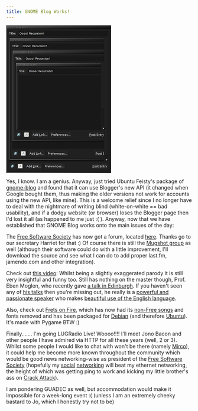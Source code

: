 ```yaml
---
title: GNOME Blog Works!
---
```

<img alt='' src='data:image/png;base64,iVBORw0KGgoAAAANSUhEUgAAARwAAAGQCAIAAADz5EgUAAAAA3NCSVQICAjb4U/gAABn6ElE
QVR42u2dB1jU2N7GR0V6HWYYhqEXxYZdUcTeK4piFysivQqoKArYFQHFDogVu4giKvaCgOi6
fV172eLatty7u3fvd783c5xsmMZQVHTP+/CEJHOSnJzz/+Wck5nk5Tk6Ovbt27dXVdSzMvV4
O+pedXWTqdIEmqtr1eWpQl3UykOqzjJ1qkzuKtRRY3VQUPvK1E6F2mqgNjK1bt26DUetZWql
TErXt6xMbgpqobGaq1AzZXJ2dub17t07Li4uXJnCpAoJCQlWUFBQEJkSBVZUAEf+/v5kZpZU
/io0kyM/FZqhoOkVNU2mqTJNqUyTZfKtqEmqNbGiJsg0XrXGyTR27FgyJRoj0+iK8pFp1KhR
I2XyrqgRChquIC+phg0bRqZyGirTEAUNlmmQggZW1AAF9VdQv4rqW1F9FNRbpmpcxzW8XCpe
8lRd1LjXNTkpva65urrysA1qna0ARaGIUVKkQAdzJFfQSMOWMkoKZUdKE5GtqnxJmaJESAnK
lS+KsrcyqWk21bdvmjQ4apoRDxVSU9CKLQau/UrbBA0bAaWXeaXXeKUXe/XX7+pdm5sqUxOO
XFWosUyNlMmlopxVyEmFHDlyUJC9MtkpyLaibDiyViGJRGJiYsJDHAAqwIMrltKLGSCJiYkh
F37CD9ggCBFIMCXskXmkQXq0G1gJBtA6ocIADMGGzAAAlqjY2FjsGc0OApSwQVDBpRckgApC
C4uNmq6m+q6dJl0y9SBpcrlS3/VSA5ImnSj1/CjtMqnp/6jqAqlnqakKNVEmVSCpwslFmdSD
5KhMDiqkniVbZbJRkBqi3kCFikc/RGkfgHQDwAm6XpaWluAEYYFYR58QPRawgTXo7GFbUBQd
HY1+C1YCKlCK7goCF3iga4eaADagizRWWBMREYGgx6eYYhEhgpBFnKHvB7qwLTpg8fHxpIeG
XhByiJzgQOgOIfRVte+aNDiqmh31zbrSEYv60YgabNQPMBSZ0WQI8TZo0YQTTYBxUSH1LY8m
nNirlubNjnpaJMpkpUJisfgNVIABITtQQWQlQj8qKgqhD7RwDPAAwDBuQUViJRKgCjG0QFig
INB0ABtQh/VoqRC+SIPqwbYIMuwQKbESYxicNhIj6CMjI9EkIqwRuKGhoTweD1yhjsFVw4YN
AS2fz0dEolkDq4gnRLAabDTsm5F5Fg/uvKrhO5nRpJ/GckLmQYjcoFzz7lmltMhBwq5kUeHO
a9I9465srEyq2hYyX2knjbuoyAyZkcODrGHxUN+8sISQefWtiia0iDnirgQF7HpLmUQikZGR
EQ+xgpaB9OXkhD4eenQIfUS2UCjEySD4gBNoARUoXzKMBioYN2MGAzM0IIh+NEr4KCAgAMfD
tkiJlgqbIGTR7KCtmz17NooDiRH3IBBNItoi4IF5HAiboIbQDGLP4eHhFhYW+Ag7x1FQE5iv
UjujeX9M1fBGk5tamjQy1WBG/SBH/fCm5v0xzVsYpcObqjY1dsqkSQtTpUZGfTsjJ8uKEnFk
oUyIXgYqhBGCVfEWDas+ffqAE8QNGQ6RRRQiAhQtDKKWtDkgEPWKPhjmAQMaDVQSIgyJERPY
D9KjjMhtCTBGoAIhSIwpGh/UMbqOKGgcArvChgh6pEdK7A00IuaQDcyDHKUjHE26auytAjmo
1LBE2hxFrlTdJ1DTW3NTIfUUcRfV3CpoUplUtT+VUqRJh81RhSrts6kf0mg4qgEq6nFSipDc
Iml8lCKkCiRQJLdoaGjIQwiikQFUipd/NiLZzg8bf2QGgUXmSaixgUiikCwi1MiUzJCwQ3Cg
uEkUkm8eyDcVCDsyxSJCjUQhCUrMoNzVB2W171axEemqWqpiUU3kOWkmNQNrTWKx0qCUi85K
L+TVu6grvbRrGJqqrvqsBGplrkz8ymRWmUwrk0lFoY0iUx7pkqGFQT6EyqTJafCrpSqdAIRN
1JyV4kkqyrg2ZFSZDGVSXFNtGdRV6dcN6b1v6ejo4OKIix3TUqEJwngG1x5cltR8IaBeLlRU
/2Chw4KWH50OdCj+horcLcFaeyoqqqoLXV8KFRVVbQp9PQoVFdUHDhX2b0VF9bFIIpG8Z6iw
c/Q4baioPhZZW1uLRKL3CRUOj51jaklF9bFIIBCQ30xVEyryvSG7aGZmhpZHc6iQA+yhjpcR
n8+ngUKluYRCYdWgwiKPo7Zt23p6eoIltHqYrl69etKkSZpzxYWKb2JA9imwqHLDheyampqy
iw0bNiS70jYwFtX4qjN48OBKucKxaDBRVQcqzLdp06a8vPyiVGVlZZMnT/bx8YmOju7WrRsC
Kzs729/fH905sUhoZsaXWNuQ1gxHUg+VMY/Xdbj/8dPnCg5sa2HGM+JbMCsN9Xi8enxzIflN
i6GeNk9LWyBkPhJZCPV1GjTQ1hNaiJDXWbNmIRuEKxA1Z86ca9euXb54Lnb6KFM9fQHfDHkz
MH5DHd8UR+PxBcyvXUxMTLDGwsLC2NgY5EiPyBMKBSaG+pgx5QuMjIzi4+N1dXUF5n/vBClN
jJgE+oYMtJhZt24d5Yqqmi0VUiP+Fi5cuGzZMi0trR49evTp0+fWrVsHDhwYNGjQli1bZs6c
iWZiXGBs6url/bq0sRRLWrduPX36dKVcEaiEJrqWg8KuFe5sYSdw9Rhx+szJ7k11EaNjZ0al
rFrWo31jY1NzhPDM6IQVyfPbuNrxzc0txHbh8YuXzI+wl4iQMi0tLWZ2DEKfNBrHjx/v0sWD
xzM6UVQ4sE8H5459V6emBfh6gQKj+ryeI3xTU1P6d7Br1px5MgWn6urqiga2e7eu3tNCU9LW
OjVu4TMtJC11lXefNryGujgj7LO5R//VqamBk4ZhfuDAAcMmBaxISQ2bPlaow2T15s2bFCqq
akJFBk4JCQlLly5FGKFNQJfvzJkzCGt3d/etW7fOmDa57fRlBzct9guOKcjdYC/h9+3XD8gZ
GBioggr7ySy6MsiGp2dmjvnlq9Iig3xaTk0+tiM9JHJOwaHtzSx5g+duObx5cXTCqpO7U5Am
LG1f9ur58auz9qdHYjElJSUqKoqFKi8vDyT0HzS84MTBfqMn7cjJmeI7KW3jjsixzR2GBOXt
ywkLCZoakjB48MDDhw8jfa9evfLz8yOjom9fOzXTf9aEgJBDB/ZNnzY1ZO5KBpgbN3i2bfcf
ORoWFLg5Nz96lEvS4mWfns+f4ee/M/dAqN8ApCm7Xkahoqo+VObm5mipCFQxMTHLly/Pzs4a
PXo0w0Zm5sQJ44+cPXf59OmCE4W//vy8cWMXkYgJdDXdP3x65lqJEY9nbmHBQLVsaWiw3/6C
Ex5Nm2Hx8KEDHdu3PFd2nQyTysouY3rx+pvF69cvYpq4MjEgIsBQ35BAdfDgQTRWh44WHNyd
OXnqlNu3vy0oKPjkk5tr05avWJcxa8oUsu2wYcP27duHmW5dPUBXdPTsZYmJWOzYd2jW3rz8
o4fH9nDGInqSg0aMwKlhftAgn107NycmJs2ZPRuLC+YvSE5OxszJ4pMUKqqaQoXuH4FqxYoV
mTnbJ/h4YzErK2uK78RFu07E+w4SWYr7eE+ztbV3c3NTdfeCQMVvyOsyd2N+ShgT6fxGew4X
eHdpEJ+dF+87kMfTKjx+uGNzy7RjV/y6WPGM25VfzkOqnKKS4U15vKZeJWd2SGN9UNeuXZEx
AtWxY8fat2+PmSVbc1YkJ2/LzsZ4qFmHHs3bes5ITE1PjGW6c12G9Ro0+PDRQ5j38Us4dOjg
7NmzFy9ejMV2zVx6tHXRd+p7o7wIi6UlJW69Bh/Yz+A3I3L51tXBSclL0ERjcdGiRUlJSZjx
n+Wvr69P44mqmlAJBIJ58+YlSi/qkZGRy5cu7TUlsrj8s9CQEIzX0WviOXjk5B68Wnx119a1
aKb6Dxhw5MgRPT09VVCJRGig9JPW5Vy4fPVCUcFsPx9D7Lpxt/15BdeKr6xZGGahz5N0Gl54
5vyVy+cTw8bjw+4+gafPX7p84XTwmJ5YRBc0KjIKPUwCFXqb3bp1MzXgmXcNOrojcWZU4vkr
1woO7x7YuztP7Jaeuaus9Gqk30Se0D4l62DptasHdmVv37EjIiICFwvmlmb7Tlm5edeuXEpL
CGBaxYtMYzhn2bprJSVH9m1rZcFLSk6Ojo7Gyvj4+AULFmCmpKSEtlRU1YeKcIVmATMWFhYY
YllZCBBSmCc30+xsJQZ6Osy9MiMT7N3a2lopURVvqVuwt+l1pPfBRQL+m+V6eiBTyDd5s6hr
xNx/M9YjS3pGZgQkQhR7g5u0WhZ8Ax6vvt6bG+w8Pt9cJM3qmxt3FkLu1wMYkmlrazOFIhDI
Dq3/5na5yEK2D565UKSlpYUzwkc6OjpkE0oUVU2hqi1Zfghf/lJRfUhQkZ8p0WqgolDV5q/i
lb69gIrqg4bqPT/6gUNiMCaiovpYBF7e/0OKDlRUH5Hok79UVPRxeiqqjw8qiURiQaVWH+54
4EO/SSB++wIk7M09pS8V5d760xSqevXq9enTR83roBXdu5SqT9XVW600Sa/KA7LSBGoMIzVx
lJSzxtLEYLJ6Fo/q3cqq56ylRpq/m75KNo1q3mJfbYPGNirUWrXk3BlbtmyJaaNGjcitCGtr
a8wrvplY7hd5GkHF4/Hi4uIiIiLCwsIUHRZDpeKaKSqVor3iLBVS5aqo6LA4QwOp8VaUc1ic
rFqVeiuyZopyi4reiuNUaKyCFL0VfSpqlEyVOiwOVy3WYVHOUlHRW3GwCqlxWBygTGrsFdVc
i5VeLtU7LFZ62arUb5a82R9ckafd0SIRWlg0yEu25RorTaFCUKJuVDksojJIUcqZLMqVtaLD
IvGGQ7ggMtSYLLIlSCwRKm3H1Dcj6staE0tfNYZXmjQF6r1IuLYJNXRY1NBksXoOi5qbLGri
DVfpO+srNVmsicOi4ivsuXeqCRG1DxUu8IBKqcMiIQoJ0Bzhwo8rK3s1IvyweOAjkIA1mKJx
I6aJiF20Egg1JOBiQ3ggxt7YOVo2kgdiJkKEC60cJ0is2NeqtsmiKtNrQFJVk0XifKUUJPVd
o6o6LGpislglLxINHX1qy2FRE1MfxbeLV8pSTRwW0etjvbBqEyp0gRDBQ1QInCDiUQGIMMwg
htA3QycNUAED9PeIJ+L8+fPRS0TgIvTRb0RNIA0KETvHJiAWn6IjhEBHNwlbATbiSop9Ys9g
AxGDY+Ej7B8z8fHxgBMbks4bMo/9oHtGfBlVjUY0aXAqpUVDW3hNxhKa+19VyWFRsdmpucNi
9ZyvatcCq4bOV1xVapVCXkImkUi4UMl90Vp9qBCpiF1Fh0XS2UN7ggRoTDDuIpahoIL0xDCc
IE4iiAmMkerVq4cwAichISFo4kibhrEH4g+bE383FDewQc6wLbJEmjLsEOlRi6Tfj+MiyrGJ
np4eQgooIs/gFumREvPYSqmHL5mpdZPFSh0WVZkssjNck8UaOixygSHzig6LUDPV0sRkUY4T
NczIvb9fqalFVZ2wK4XEXrXbVaUOV2Ql10NIrqXinhEWqwkV4htxrNRhESLebcT0DVWC9UiP
VggBgXYMGGAepYz2Cg0XGhy0Emip0N8DQphHYoQvpvgUTRBOA1MQAjwQi2AAO8dH6D1i/AaG
sU98hMieNGkS2T9GZUgJYHAIxA0itapmvjVpXtS4kmrSztSKh+/bc1hUP7apXYfF6pksvg2H
Re6tc7FY/Fa6fwhitEvs3QVFh0UENyqJzIMxkIYwQuFiPRouVCeiB59iHjWNlgrrwQDCEftH
YtQlYMO2KHri1Ig0AAnhC+qwIRaRHjEHWjBFSlQ29oZjYedIBhiQ0tvbGyeDlMRhUU0rVOsO
i1yTxUodFtUMbKrnsKihvZ2GDou1a7KoSBGx9NXkPoEiSzU0WWSlockixDwxKGWG3K5QPFD1
u3+Aijjzyl372XtWZMqNP2KsSJwUIa6rIhuFWGQdFhFqJBCJmSIySpwUScxxv0kg60kIci/q
yDYio6oOi9yLtypvdm5Eau6tqCoQNXFY1HxsXesOi1UyWdTcW1GVw6KlgsliVe0VlToSmlcm
Db0IyQtoUbzIp1LbVXbQVWWo0KlD9CArAs1U6QlU6gmJrbj2ipqYLCp6Mb5tM8XqOSyyloq1
6LBYZ00W66zDooYWjIgiwgzgwXVQcWgHwqt59w/NFGbYYSU1UKT6h4jt+LG0yPUFqg8VRjUN
GjRAT0bul05UVB+32O+pQAvaj7cCFS1lKgoVhYqKqpoiP1P6gKGitnxUdVDs91QfHlSWlpbk
y2wqqjol9muoDwwq8rU0fS8PVR2USCR6b1DJOQpraWlVFao6/vYyc3NzaqxKoXq7UBkbG7Ov
UMZH3t7e4MrExIQQVVhYqDlXFaASCWtiiyj3QmY2h9Xwa5Qjqn///vbS94GqSWZgYGBmZkYD
kUJVHahA1KZNm8rKys6fP4/phg0bYmMZc42MjAwSxDdu3MDU1saab2ZqLhSx3z2rh0pkYQ4o
Vm3effXKxXkzR/J49UXMu87NtcCYniE5SeJxqG9kQhaJUaKxKZ8gRDLAElVcXHztWnHBoe2N
mLeiCxl3xvpv3BktLIR62g209Y2ACftmdjKjr6drpK+tr68vFPDrSQ+tq2cQFhbWpEkTC6HQ
QFeL1+DNTvT1dIz0dRgDSIEQ24aGho4YMYJyRaGqDlTYCxhg4TEyMpo1axaS/fDDDytWrMCa
8vJyTBu17bpkVeqi2ABdLTOhhUVUVJRSrt6MqUQiHt9m+5GTUVJPnVU7ClKiR/F4DZ3cOiUt
T0mIms7ErrFh8879U9LSQ6d683h6xjq8rkPHp69NnzC0G0/bWM7jkM2GY5fpZVd2Y8YvOmH1
0gUtG9nz+XyxXaPZCUuxW74BDzCQ39RgBslCwqOmhs2NjooUuHZempK2INrf3kLb13cyikW/
fsPA2KSVi+e3amQL5oPDo31D4tJTlno0ccSGGzduDAkJoS47FKpqdv+wIzZqoU8++cTd3f3b
b7+dNm2a1J3tOo9ntmHnkejgGfNX78qIYwwIL1++rNQPjkBlIRS06OC+92i+HnprAlMer8O1
C7lMpB44nRQbujTr2PoIT56r574j+WGBszbszp8/0c267+S8A3v8/fx3HzwyfZCrnMchZr78
8os+fXpNDll8bF+y1+z1m5dG+UUmH9kyn3Fw25yXsTQuNmG1AV+CzJOzuHXrFqaP791OiQ8f
MGDA7lPn5wfPCI1Z1KJDz1OnTrVv4zYyIWv/+kWRC1cX7mSuHd8/urssLiQkbvXpo2mknQwK
CjLQN6CxSKGq5o0KLlRk5ro0pglUYlvb7356fvrkyQsXLl84fwLXdVUOiwQqoUDQoVOnQ8eO
I5nUw4pXVnoe03NXrhDPnbKys30GDcnJ2Y6F3r299u3Nmr0gYf6cuViMjZ23bNlCOY9DzDx/
/hzpr9+51xNdwS++On8SOv38pyeMD1VZGTviunGdNW4sZTIv+2j26i2H845vWsH0bAsKTrg2
anRe9hGxeGRTktNflr5sWsA0I0MjGosUqupDRbp/7EypLDoRZIYSh4Mnz7Vz4Ns2cusxeJyZ
qTGu4sii6u6fhaF90z35J0Z6uGAPk+Zm5qbNwMzRiyVog5z7hl88vKxp98EHDzFuiJNDl21P
CxsePC8znTHqXZGWuWj2eDmPQ2nok6C3OXrq8OZDZ6b2bsHTMek+bDJW7T5bOqARz7pVb3Qj
j1277oGmkef0xbdPWUJM+eaj+3Zk2p/M3WEhk44dO+7W1DX92JXpHpY8C4/rFw8pXlOGDh3q
4eEhMBfQWKRQVR8q0qNjZ9bnX7kinbl06RLzzEhw/MlzFy+dKZgybhRrQKj6RoWlmbFxj2G+
e/MKS0uv7d68qpWDrVZDramzl1y4fPXc6WO9myDSbWcnpxeXlOTtz3F34PGsWqzcsK2ktGT7
xpUtrBsSx15uS0WyAS1Nyw4O8tuxL+/qlQtrFjPdvwETw0+ev1iwP8dJImw7Kri4uOTEkX3f
fv0lu5WBnnZI9PwLV0tO7M/q1ML64MFDHdq1sffwPnHm/JVL5+IDfbj7JzNr09cGBgaiNGks
Uqiq/z0VCwmZMWK6eDzZop2l0JzccrcUW3ETq7mlzjcx/Ps+uPQOm6H2m0UzgQitmQ7H45A1
SmRvmiveUmdndHXf2DHy6jNuiKZGumQJhcI31mX3w90KXL0xZTRnbvQLBAIh/80XCQ30jeX2
T6aUKApVHfpFBbWuoqJQUaioKFR1GCpaeVQUqloWDko9+ajqpj7g56moJx9VHdSH/ZAiFRV9
nJ6Kij5OX6tQIaVYLBbWTNSF8UMxaPzQ7zdU20nRUvaG2ncBFY6HRaXvWFcjVRaMGjoycn0T
q+rdqNR8UUPXRvVS5a2ooTUj122xSt6K6i1/NDc0Ue+ppd7ZRJUU3Rs0fJm2GvdENX4omlsn
ttJM7GuPWSfFdwEV9gUMYmNjiaWinFQ5LAYGBnKNFQMqSs5VcebMmWosFf1kUu+hqGimyPVT
1MRJkWumKOeVqFSKBopyHoqqTBMVrROVGihyfRNHVJRSo0Q5hz6ljonENJH4P6iy7ZPzfFFj
jqjm6qnqeqf0IqXe0FXu0lOpW59SCyX1lxLMtGjRgjgpvguo0CVAFhEuSiuPiLhXVeqwSEwW
yQxptUitIOjZeaXVw7YGpJ7kvCvVuypqUj2qakhVa1ATG0VVViOaG/NU1TpRjcNIzS1FauiV
WFVbN00cq1R9R6rqdfPv4cUvgAohBagAj1KTRawEJGjK0A4AD8IPMeABQqw9KWGPLAK5mJgY
tCrYHEigsUKNcntuBAwyjyzFxcVh50iPeGU7UZjiEg4eiGccFxguS3IdKqCiuZ+iKpDk+FFj
Po3SVm/bo7mBYlWtEzWxHq22Y6Im9jw1NEqs1MZB8esZAoBSlir1EHnXUCGMsAnXbpkrEAJm
0BPDYTBFfCDW0SdEDwdsYA36e0gGiqKiotCrATkAD5Siz4PARRp0/FB56K1hhnQqgFlkZCSx
Y8QU6xF/iGxMMU8sG9FJmzdvHvIMkrFbHA67RSbxEVJWyVKxqmaKapwUNTe50txuVL17YjWs
E2vXzEqOGU2sd1Q1O7VlkaihdRXX1uSdvvePQAUAAI+iySJZidCPjo4GPAh35DUiIgJboWFB
lYMBpMEMBiEIFxQumhFgExISgiYLXUrsnECF9MgbwMBgBtGMpgk5RGIEPQDDTojNIXkSnvi+
YZ96enoYsxkbGyNeiacjAgv7IfBUaqlYu2aK6tsZLjnqPRRV2VipR4VdQ2hRhEcNKnKmiWra
GfV2iao6bNUwSrSvzCWRzKj3R1TlBkQoYsX1p3oXUOFgCDJc/gGPUpNFsIHQB1FmZmZIjwBF
04HGCi0J6oaMubEt1mAGFKH1wNAIbRFAxRSnBCqQkvQeEaxIhsRo2ZBJJMYOw8LC0HtE4wZC
AJVQKMQmyCQaN7SB4eHhAoEAH2HnGMTjpAhIqhoczRsZ9RbX1bNRrJIzvIZDnUpbG83HORo6
JmqITS0aJVbJIlHVO2hVOWi9658p4ZAIPkS54q0erskihDgDLWRchCl2jghG0OOI2A9aM6RE
lYMTHAU0ItZxIMQi0iOesC2CGCnJiIi0VEgMQsAk8YpHBGAe1Ya9IbCwIWIdiXG22BtoxEpE
s+aWihr6KcpRpP62gfpBjoYeimqaoKpaJyqlSHPTRKU4ySFUVa9ERYQ0AanatnSKr3BVaj/3
Trt/iGa0VICKtQNlxQaoXKcIMUfmEXOswyKZJ+FIukNknlgqkilZhBA0yDEJTbZHhEXEH+aJ
tyIbjmQNZnDarLG0XGiqGXaris6a+K5r3h3SxEBR8XfJmksxQGvimFjpb70190pU75JYQ4tE
OW9Brl2gorGgiYkJdviux1RoBDDWR141sVSUW6yGvSI5f6Q0raKwVd1xUqxFG8W67JiooZ9i
3XFbVOq/yDopvrsx1ZgxY7AXXOSo5R7VR++k+O6gAlFym1BR0V+pU6ioqChUVFQf36Mf7wwq
8lMRKqqP30nx3UBFntqifn5U/wgnxXcDlUgkIu+Eoa/1ofr436akIVTkS0Z20dTUFC2P5lDh
KNi8jpc7n8+nwUeheotQYQ88jrDb7t27gyUkwzQtLW3ChAmac8WFysxYv9q2iDhDHJ1dxLmQ
XTWsll8jV0Kh0MvLq1Ku5N5HTUWh0hQqbN6+fftbt25dlermzZuTJk0aMWJEXFxc165dsauc
nJwZM2Yw3TkLgampmcTahrRm2Jt6qIx5vO4jA0+eu3Ty8I5mxjwjPvOadWMDXfKic3L2Bjpa
vHoNzaVvYBdZCHUbAho9oYUIpxccHOzj40O4wonMnz//+vXya1cvxs3wMdXVM+cznh8GRm+o
MzMxYnYrYH4vY2zMvDMdBYcZkEOOKBQKyIwJX2BmZhYbG6uvryfg7AQrjQ2ZV7frGTLQYmbD
hg2UKwpVNVsqzGOThISExMREqZFU7/79+3/++eeHDh0aPHhwZmbm9OnTtXi8SaHz1qWv7u/Z
1lJs1bZtWz8/P6VcEaiEJjpWw6JKC3OcTHm27YeeOXu6e1MmpicGxa1NXdWzg6uxKR+tWGBc
csqyhW2a2PP55iKJw+xFK1YsjLa3EjF+HGvXRkVF6enpkUajsLCwpZsb42d19lT/Xu0aewxM
y1gfNGUEj6dvyOP19ZmWkZE+oIOtW8tWvr6+BgYGzZo1QyH06tnDxy9y7fqNjo1ajPOPXL8u
dVTftg11DQMCArArN8/B6RkZwZOHM546QwaPmBKyZm1G5MzxQh0dOYtHKgpVlcdUuE6DqOTk
ZGw7b968lStXFhUVYQp4srKypk6e6D5r1f71CyfPjDyxb6ONpdmAAQP37NmDTKiCimnizhX3
EfAM+Iz7xsqU9PBZo9rNXJa/LcU/ZPaJwzuaWPBGLMg6sH5hWPzyU3tSkCZq3cEty2PjVmw9
sDYSi6mpqeER4SxU+fn5gYEBXt7jCgsP9vHx3ZmzbfyY0akbtkeOc3MZHpaXmxXgP9M3aL7X
sKEHDx5E+r59++bl5UXHxH5z5cSUqdMmBYUd3J87acKEwNgVb6zunNwP5R2dNWPGpt1HZ492
XbxsxSdnj/hOnrJjz4EQv4FyFo9UFKoqQ4VuEqBavHgxtkXHb8mSJej1jRw5EovZ2dnjxow5
ev588blzp4vO/Ou3l8gk8q3KZYeF6mxpWX3paArzq1YsDwqcdrDwZAeXRljMyzvUpnXz82XX
uR6Hl2T2c9evM85RSauT/EP9DfUNCVSHDx8+cuTI/sP5B3ZunTpj+p07d0+fPv3F55+lrlm6
esMGv0mTyLbeI0bk5jIWqT17dDtw4AC6eYsTGL/GDn2HZu49eqIgf2x3Jyyiozts1KgtW7Zg
ftjQMdu3b0xevCQmMgqLCxcuXLRokZzFIxWFqjpQJSUlEajmzJmzbOnS7J07x3l7YXHbtm2+
E8Yt3H1yztiePC3d7sMm44CtW7fGIZTevSBQ8Rvy3OM2FKQxbQ5P2GRfXqGXO2/etqMLfAfw
eEanThxp25i/Jv+yf1cJT9Cp/NJh5kBFJd7NeQ3dRpWc3oZF9Dw9PT3Nzc0JVAUFBW3atMbM
ksztKxcvzty6mfHbbunRpHWX6YlpaxfFYLFF1xF9hg47dIRpqcYHJR84sA8XCJwXA5Vbox6t
7Xni7jdvnGGc5oqLW/YZdmD/XszPilm9acWsJUuXx8QypqZIT6CaNWsWNdimUFUfKoFAEB8f
v2DBgnr16mEkszg5qcfkiOLyT4ODg9atWzfZdxLPzn3bnoNXi6/u3JwqFAoHDRqEdgBDF5U3
KhgLYN1F6dkXLl89f/p4+JThhrx6PBfPvXkF14ovr4oPEujxrN2HFRSdu3Lp3Pyg0chzt1Gz
Tp27dOncSf+RzA2S1atXh4WFEUc2LOJwHh4eZkY8vmfgkZwEv4hF569cO35wV/8enjxRi9Qt
O8tKr4ZNG8uzcFi1dX/ptato0LKysyMjI3Fe2LxN+05ZuXnXrlxcNdePaUXPAK16sUvSr5WU
Htq9tbk5Lyl5cXh4OD5C+rlz55LWjLZUFKoafU9FHqYirwdEw2UlEhDPQhMTE+Z3H7YSAz1m
+G5gzDysIpFIlBJV8Za6RT3ZbXpdQxMRzlbAf7OspS8SWQr5Jm98EvWY+3V82f13fWO+pYLH
IWPEKG21LPgG2F5mmMjjm5uz7oz6RiYiCyH36wFdXV0dHR3mNrpA5uCoZUD6rsBem2PxqKWl
RdolpMdW9JY6haoO/aLC8kP48peKQvXh/UyJVi0VharWRF4ZRauWikJVm0IuqZkf1T/CSdHy
HT6kSP38qP4RToqW9MlfKvo4PYWKiupDfZxeIpEIPxZRI8Z/iF8jwljx9Q3v2qBADVTYpH//
/lxfME1UJQvGmqhvVdSnBqq5I6NSc61KHdCq5H2mifOiKjOUzhXVSQOpcnhQlPpX2LNvrq/S
S+2VvuC+devWWAQ/hCjwwH0JNhbrxHv/yO9ow8PDQ0NDFR0WQ6Ti+ikqStFb0Z8j4qTIdVj0
q6gZM2ZwHRanq9C0adNYh0U13oq+ajWJI1WWikq9FVl7xbEqpMZhkdg7cDVSJvUOi6rs+eQc
FhVdkZQa9tXEYVFDb0VNnF1VGbpybZMUrzLcqwk+JS0V0JJzi68rYypsgmBFXaKeVFUhqQw1
JoukeuQcFolPHAIL0aOm/WErg3VFkHNYlKutajgsKm0KquSwqKGvbq04LCo1WVTjdqWhyaIm
DouV+o9UyWFR7t301fPsUXRYxBQwYEqg4r6nvg5BhWs/oFLqsEiIAnVorNAgYA/sVY0gxHKC
j4AE1oMBtHvIBpodxC7aE0Qb4AEPxFGbhQSLAAM7R+OGZLg2Iz0BA1NkSY4TJCZuI5Ve7dRc
6ojhFet5VanJIgsS8byq1GRRQwufqposqvGMU2U7QqxGNDeMAzNciojhVW2ZLBJ+NDGMYylS
/HqG5QE41XWoQAvxHVUqkIO4R8UgEIEfYo704ohdFXp9+BRdmvnz5wM8hC9CH11HVDA6dcSx
CocGscHBweg+IdzRs0KnEfkkJGCf2DNx8cE+8RE2BJzYIXqeyAD2gJ4bMo/wxQzOrkoOi5Ua
MKs3Wax08KCJw6IaZtQ7LGpisqi5va+GDotqvFGqZNVTDc8rOQZUOV8ptlRk/3Xl7h/ZBEGv
6LBIOntoW5AAsR4ZGYmIBDNgg1j6EntSgIGgwahJW1ubvDoGgzHidwph9IKV2BwnCfxQQ+AQ
xYFtsR48kAYQ8KCC0TCSviVyi02wQ+wZZ4o8A2Ckx1YoFGyliSupKpNFDYGpdodNkRnWTKhK
wMjZW5E1ajpsalBRY7KouSU22+AQcecVra40QaVSqzhVJnFyUCEDJMNkb3UCKgzTwY9Sh0VM
AQ8aE4QUNkSlYiXSAyFECekxotXCsYiHL5BDc4GWCsmwBkGPxDg0WidQgTUoCEyBIsjEPoEB
On7YkJh8k3E2EuMEsSHZPwb6SIndYkMEB6JZTYNTpUZGjQe2+ntQqlqbqmKjyWin1t2v34bJ
onpyKnVYrNTMV9F9q653/xDQaJfYuwuKDosIdFQnmQdjAAaRhAoDA2g08BEW8SnmESI4OtIj
6BGF2D+wRK0DNmyI4yJeMaZCawaEENNABcdFRw7pEYKAEJGHo2DnWImtsHNsQvx/MejC+SvF
SVUTxDVZ1NwVm7uo5oZBpSMczfts1TZZrHaHTX23TZGfSlmyV2Hvy/X2rUWHRRwdWyHPxCO4
br2hFptgoAKoEOhyJotssCo6LGKKRRJ/rLEi66pIzBTJIuuwSL5hwDzpDiEbxE+RDUd2HjHH
Ric3TFGvCCNujBKraTXXdfU3shqrlVxcqr+ccy/k6u9faTKQ0MRVUcPorPTl42/JYZFrsigQ
CMhUlaVgpZaKcm6DBCpMUWjcckbh1CGo0J4gjFSZLNbQVVKpySRJVlWHReJC+Q4cFjU0WVTq
sFgNw0WDj0LvxjFRV1eXQAWwEeTca1bdulGBZgoz1IqPqu4LgU1uqQMqLHLJqUNjKgIVNkFj
xT0kFVXdlBxUdfFGBQuV3I8+qKgoVBQqqn/EIx4Uqr9PgIqqtkShevP2MiqqWhFtqZjzQe7p
u36oauuVSR9JS0UeC2NVr169qkJVx99exufzqbHqh6IPFSojIyPuW5RHjx4NroyNjQlRp0+f
1pyrClCJhDWxRZR7ITObvWr4NcoRNWTIEORTPVf6+vpmZmY0pilU1YEKRGVmZt68efPy5cuY
btq0KSqKMZvZuHEjCeIbN25gamtjbWZqYi6wIFsJhUL1UImE5jyeOC1rf2nJlfhZo3i8+iLm
Xef8ejyelu6bl6cTj0N9Q5M34W7KsG1s+uYd6yQDLFFlZWXXr5edytvlwrwVXWigq4U9CaTu
jBZCgY4Wr6GeITBhLTzIjJ6OtqFeQ309PaG5GYO3roGevkFISAhO30Io1Neuj3VkJySl1KlR
iG0jIyOHDx9OuaJQVbOlMjFhPATKy8sJRcHBwTNmzPjxxx9Xr17Nrm/cvvuKtIzkuUE69U1B
VExMjFKu3oypRBY8gf3u/KLQMT0ZM7gdJ9bMHgkGXFp5LEtZmxQzk4ldY4MWnoPWrt8QPh0f
6Ro15PUc4bth44aJXt152sZyHoeYKSkpYbwU2k8uL2acqQLjktNWJrZqxPgDie1d5ySvTIyZ
aabHi4iMJL9wARVIFh4d6xeVEBMTLWrquSp9fWJsoJ2w4fTp0x0dHfUb6obGL01dvrBVY1tp
yrjpEfPXp6/0aOKAxc2bNwcGBhoYGNCwplBVc0zFheqTTz5p167d7du3J06cKHVnu85rYLF5
15FQv0lzV+7YMHcQVl64cEGpHxyBSigQtO7cJfdIXkPGhxdNRNuSi4xJ1JZDRQsiZiVtzd8Y
1Y3XrPuBvPxZ06eu33V0gW8r+4HT8/bvmjp56u6DedMHN5HzOMTMl19+OXTI4JlRK/J2J4ya
s3lDYujkkEV5mQvwUWLWsbTEyKj4lTomlsg8OYtbt25h+uTe7RVxwb169dpbdHGOv29AZEKz
dt2LiopaN28yNiknNz0+NH7lyV0rkfKHR3eTo2f5Ry0vyl9LvIBnBcyiUFGoagcqMnOdtTws
K8Nefnj+4tzZs1evlpw7e5zHa6DKYZFAJRAIOnt6Hjiaj2QixsOKV1Z6jjGMunRJussGZWXn
Bgzzys5mfN/69xuRuyczbtGiuTGxUje6+UuWLJDzOMTMs2fPtm7NLPn2Xg+0Wl99fenM2TNn
zz3/6QnjzlhWxo64blxnjRtLSebJYvSqzXnHTm5dPUfqLHzSycH+guwjYvHIpiSnv3zd8skz
JxsbGtOwplBVHyoydmJnSsuvs0Fmatdof0FRUwHPzLpR14FjzUyNwsLCkGmV3T8LoaFj89z8
EyO7MD6lUxNydq2egtFL3oVrrjye68DZFw4mN+vpRXx7p0et2pYSNDxkfmY6Y9S7et22BRFj
MBMwK4AdILHdP7R8+UVHNx0smtSVMSD1GMS0pbvPlg5szLNt05/H08u/dt2Tz+NpN/7yzncs
ISZ883H93TGTkbUnJGhiQcGJpi6Oaceu+HmKeZJu1y8eULymeHl5de7cGVcHGtYUqupDRXp0
7EzG0cuXpQ0LWZwYOPfkuUsXzxyfNHoEa0Co+kaFpZmxcbchE3PzCktLindsWN7CVqKtozMl
KvnC5atnTx7t5szjmdlEJaYWl5Qc3pPZHoMacbPlGdklpSXZ65Y2tWKM2q5cucJtqc6ePUuy
tzQ1MyBgWs7evOIrF1YlMm6I/ceHnjx38fi+bHsxv+3IoKvFJQWHc7/6/FN8dP78ecbDTk87
OHr+haulx3O3tG8iPnDwYOtWbg4ew48Xnbty8Uyc3wg2JTuzdu3amTNnGhkZ0bCmUFX/eyoW
EjJjxHTxeLJFO0sLc2JRKJY+Lqa++0duqZO7ebL74MwdNkOdN4tmApGlyEKH43HIGiUyjZH0
prniLXV2Rk9PX+aYyBgomhnpkiWUo7mxHrsf7lYGMldGvjlzo595lo5vLLvjbyK3fzKlRFGo
6tAvKqh1FRWFikJFRaGqw1DROKCiUNWycFBq8kdVW6JQ/f1sGRVVrYg++kFFRR+np6Kij9O/
DajI85VUVHVQH+qYClmnd5mo6N0/ChUVhYpCRUVFoaKiolBRqKgoVBQqKioKFRUVhYpCRUWh
olBRUVGoqKgoVBQqKgoVhYqKQkWhoqKiUFFRUagoVFQUKgoVFRWFioqKQkWhoqJQUaioqChU
VFQUKgoVFYWKQkVFRaGioqJQUaioKFQUKioKFYWKiopCRUVFoaJQUVGoKFRUVDWFCkRQqKio
agEqW5kQtBQqKqpagMpOJtr9o6KqHaisZcJ6ChUVVe2MqYjomIqKqnagwiJxWBSLxRQqKqpa
gMpRJtpSUVHVDlRs0NIbFVRUtTamolBRUVGoqKgoVBQqKgoVhYqKikJFRUWholBRUagoVFRU
FCoqKgoVhYqKQkWhoqJQUaioqChUFCoqChWFiopCRaGioqJQUVFRqChUVBQqChUVFYWKiopC
RaGiolBRqKioKFRUVBQqChUVhYpCRUWhqgwq4gNCRD6iUFFR1bSlYl9eS8xBKFRUVLSloqKq
M1AhyB05oi0VFRVtqaio6uSYihW5AUihoqKqKVT0ljoVFYWKiopCRaGiolBRqKioKFRUVBQq
ChUVhYpCRUWholBRUVGoKFRUFCoKFRWFikJFRUWhoqKiUFGoqChUFCoqKgoVFRWFikJFRaGi
UFFRUaioqChUFCoqChWFiopCRaGioqJQUVF9SFCBCAoVFVWNoGIjlqBCWyoqqhpBJRaLhUKh
gCMsUqioqKoPlURBWE+hoqKqEVSY4UKFtotCRUVFoaKiolBRqKgoVBQqKioKFRUVhYpCRUWh
olBRUVGoqKgoVBQqKgoVhYqKQkWhoqKiUFFRUagoVFQUKgoVFRWFioqKQkWhoqJQUaioqChU
VFQUKgoVFYWKQkVFRaGioqJQUaioKFQUKioKFYWKiopCRUVFoaJQUVGoKFRUVBQqKioKFYWK
ikJFoaKiolBRUVGoKFRUFCoKFRUVhYqKikJFoaKiUFGoqChUFCoqKgoVFRWFikJFRaGiUFFR
UaioqChUFCoqChWFioqKQkVFRaGiUFFRqChUVBQqB4mCsJ5CRUVVfagwNTc3F8iEeaFQSKGi
oqo+VCKRyNXVtTFHWInwplBRUVUfKhcXF5YZTBHetKWioqopVICExxGFioqqRlCBHMz/9ttv
/5OquLgY8UyhoqKqUUuFQMX06dOn//nPf9q1aycWiylUVFQ1ggozWOPh4TFixAhjY+O60v2b
MmUK2aRx48YUKqoPCCoEuYNUCGysBBF1Barx48d7enrq6OiQYR8RjodM0/qjqmtCWBKoEP/o
7FlzVFe+/MVOcCRkDjPWFWVDRVX3RGKYjV7EtlgmzNcJqKioPg6RtotCRUVVm6orX/5SUVGo
ahkqiUSi+fAJidnuLJutavSJMa3hTmpd7BiXrYO6kCvN64USVVe6f+RIzTRW48aNRSIRN0+u
rq7NqihsIrcTZLXZ+xbqAKXE5gqj3qZNmzb7ENS8eXPkVu5i976EcEJm3td9Yxz3/UOFeRwb
qDTSTC4uLlwesFvUKFZiJyhKc1Z8zp9MaBGRUnEn2BCRQT56j0IGUOJsNSCHLVq0eO+50lBo
qeQa//clhClq083NrcU7Fw6K+nr/v1JXBxVQcXLCRC7yuJdzAhX20LKlW9LiRdu2ZWVlbWX+
siv+ZW3dlpMdPTsS134SpnJtAqrhvcel4vUC9fRBEIXqU+yWvy8hJtlafvciIV0XoWJgsrfD
+raePRq3aGVvY42WSA1UmBk2fMhPz589f8n8vXj108tXz1+9xt8LTDHPrHn9/Ns7tz27dsGh
qwEV+dacXUS5kP1oIkdHRxzlrUPl4mIjYcZg7wUq7lc3dQGq93V9qUNQkZAiwgdu7d29wuKm
pGYv2nXUb+127/gVjVu2dXJ0IAkUobK1tRs+YtjLVy++ufPFnXvf3H1w+/7DOw8e38Xf/Yff
3nv47d3733x776tHjx8CKpyA3E7Y7h+Rs5OjrR2QZlcwD8yMGjUK54sZ0r4HBATgHEELk2Fp
obCJhUKhC0f4aPjw4RMnTkRRuqgVykERKmdpPshX4bZ29s6qN7ayaRKzaNXcOXOQ0uWdq65B
ReqF/IDAnlM7SuUoFXcNzuVNmdvaKlaTg+od1kWoQI5bZ0/vhJQh81Nmr9/+6y+vk7Jze8cs
HhQR38i1iYs0wlRBhXbp3oPbDx/fe/TkwZPvHj56+nDhogWbtmz47ofHDx/ff/DorkZQOTta
N+0+fcJoN+e/uUKC5OTklStXYiss8vn8ffv24TTJibRt27Zv376kVlBku3btwpQtZZTa/Pnz
09PTyY8vqwEV6iAoKCgkJGTqBG8rC2ulXKEx9w6J3pad3bNnT7n4eAdC9dU1qFAv7du3Dw4O
Dg0JHjGwp41E5RXN0cnJ09Oza9eubLnhRFC5oVLNmDGDyxWqAwOnQYMGqeIKvNQxqJydGrdo
OSQmsU/M0jGJad/cu3/v3t1l2/d1jVg4aN4KwCYdYsnzwIHqJYgCTt99/+T5i2dHjx1Zk7Ya
A60ff/r+6fePHz99IIXKQxEqMrR9w4CZbsjm/EcXL8wY18vGzsHZyUFozsdJxcfHL1u2TCQw
5ZuZYXHHjh2TJk2ylcrPz2/Pnj3m5uZkD/gUh6in1dCcb2ZqamJkKpw7d+6aNWuMdOubmwsd
ndQ0Ns5y1wsCFUh79uzZunXpe/Ivp8b1Nja30tLW4fPNUEtWlhZmZmaYNxOI5sydm5iUzDwk
Zy3GShxbbG1H8mPO51uLhUiItQIRKttFT09PIBCYmZrwhWImFLCJqZm5QIB6cXawZVMyFxQL
AXaGj9RcnusUVMgGoEKdxsbGXr9+PWN9Rt7xU8Hj20kkNuZMSeFcLFALNhKxtOjMTU1Nk5KS
Fi9erK+vz9bgw4cP169fv3Xr1lWrVqEimDI055uaGpsJxAMHDszPz8caQMjj1ccuLfmGIim0
TnYSA1Nh3YLK0damy9ip/eKW9ohKLr756dWy8sKz55bv2Nc5JL5v+Pym7dxdVEBlZ2vnNWLo
659fPfnu0fc/fvfTix8xjZ0z+8HDe3PmxmBA9eOz77/78QkXKvLQixxUQMimbb+ivB0dp8Ye
WJegayqwatVr16HjxVcu3bx5PXHRwoYtBxWePX/54rk7d27jXAhU06dPB2MEKm1t7c8++6xT
506PHj48UXSupLg0YpL77Ji4FcuWjgpcUHS2YGiXZg6OzlWCCoe4cuUKeaq0/MbVYcOG371z
98KVYp9xvvErNl28fOXM6dNDW/M+++zzx48fr1yxfNDUOWfOX7hy5WpikBc2+eXnX06cKopZ
uvlYYeGVq1d3rl2Eld98/U3u/sMlZTfzshdjcWz4kkvFV88WHu3coa2w05jT585i8+1r5unw
eIkb9ly+cuXUscODBvRXxVUdhEoikcTFxaFzgbPzmxm8dWsGr1mfQ8cKS0quHdy5oZ2D7rQ5
y85fRE2eGj/a58svv3z06BHbE0EllpaWch/mffXy1ZFjhWXXP00M7nMk7+iLFy927tzZpk2b
77777lTR2ayLtzdFDjY0MWkzZt6p3FU8PdO6AhWmNmJRv7D4zmEJqXsOvnzx/FJJ6clz51N3
7e88M6br1OBGTZqipVL8MgdQIRdewwHV6+9/ePLs+Y+vfn65acvGAwf33/72m5CwILRgaLjQ
XgGqLp4e2Ircf5eDiglfiWhswMKiEwe8R04u+6ysizkvcMHSdSuYsFuZsT9x4YKkrbvmzBiH
xcMnSidMGEe+95w2bdr27dvRJ8Qe6tevj6uje+fOpedOIlmnnsMLC/aHBAcfufRZ0cENHZva
WqP1Uy3Fni0KCln9/PPPx4z2mbMq98DmoOEjx1w6dgg7d+894OzFy+O8h8UtTMnbmx4eHok+
KtYfu3Yrdvo4n8nhn5cXYvH+F7f0ebyUgyfT44KHeY//9OZlG4ngkxvlPRqhBTa5eeMa0hy9
XNbL0cC2qbulheWmwsurI6YPGzXpmy+Yj/afvzIvcNqwYV7Nmrdykpa/ourUmArZaNKkCQpt
9uzZ6KWPGzc+c0/egtBBsSkbl8WF44wyt+0OmDo8JfdwyoLZI71HNG3eBt2QhIQEfEROBzNP
njwpKyu7efPmqVOnsHjni1t2DXk8/WbXy86179DxwIEDWOnZrdsnl8/q8XgW9u1PFBU0sWty
9NQJdzHPyqZutFTkOm1rLekZHDcoMuHVq5c7juS7jvU7Wnhq495DnadGtujR31EKgyJU4IFA
9fPPr0EOiPryqy/mzI3duz93956d/gF+T54+xsqfXj6rDConYx4v68wne7O25mzPObQ/b+vy
wLjkpYvmzsVJzZ+/KnFhwtZ9+8cOHIjFnTuPTJw4gYUqOzsbK9GhwhSV4eHhkXf0KHqAXTw8
TpwoDA4KLCr94sSudGu+jp2DE/BDISAPWlpamKInho6EKqjwEXb7ww8/ZGVlpS2LN+PVnzhx
4q7du3W0tfsNGfLZN7e3bNqUnZXlO3nKvHnzVqxYgQx8cvde9qZNWVmZixcvweL16+WYHrlw
cU929tbMzK1bM9mVTNNXfgPTC9fLhTyeGd8ETdOJktKdmzdnSlOKLAQWjTrOW7y66ETezMnD
rW3sSJ7Jo3jIGzJPcl4HoYqMjCwvL8/ZlhUXPAXnlZ6VHTJ9Gk527doNUZEBPJ5V+NykPbkH
UpKCExIWJiUmIqxZqORaKra4cMXs3r3bkcOHMd+9e/cThYW6enoWZsIVOw/kbt66LSMRzVSd
6P6xnR8bS1HL4ROWbsy8c+fbcTELJ8UtLCsvT9m63cGjt63Eir0ucnngtlSACh0/NEoJi+bf
u3eHvDNga+aW4mtXfv3tlxevnj96/EgNVPY2lt2mJp/cwfSOTIz0Ba26n8g/3KzHqKNHj6Sm
rLr2+f0lyYmWAwLOHD+Qsjrlzvevx48bS37x5Ovre+vWLYya0AsfOXIkLm8Y9RYWFqIXgZmi
oqLo6OjVK1dOiF5x/FBOO2fBnj25gYGBOMpXX31FIGzZsiXhSvHUUFA4CtIgpYVIbG1jg+Ld
v3+/qbGRVeN2azftSktZlZKyZuqsyISEBSkpKfr1eNPnZezeum7lyhVJKzOwFbqjmDoNiy7I
3Qrq1m3eoatvhJX1pCKfBi/NOZqbmbFpW4eOnVxGxJ3I3YyUGVt36RoYbliVvGrV6rxDBwOm
j2bzfPLkyeHDh6PQkDHCFYmEOvKLCgIVun+oFOSWL7BAH8RlsH/hsYNpaWvz8w/1aS1MiA5N
TV2zecv2tStifPwjjhac9vefSS522OTBgwepqamoUAykSRmS4vr0009dWrU/cfn63NhYXDrP
nj1rYGDg5GDFc/Z/+PWtgY2MxEwx1CWonBwdbVybu4/y7TM1uNPEgK6TAruNne7UzgNH4XY2
VEL1CwPVT8+f3bt/948/fv/rr7/+7//+79mzH5/99OPPv75+WRlUjg72Hfv269Whgz0T3052
do1GDB/iZG/VuffQyIjwcV59unbtZiXk9xsxPjw0aLz3gFat25BbsSiH9PT0tWvXZmRkjB49
Gly5uroOGzaM1K6Xl5e7u3uvXj0FpsLh4ya5uzn379+/ffv2KAeUBooF6cnpq4IKh/Dx8bFj
7vI7Y75t27aDBg1CAkcHO8fmbf2DwgJnTnFzkXTx9ESxM1s6Oo2cOD0iLKinewuJxPrN2E9s
3mvY2PCIcJ/BPawlEnZAyMzY2Dg6N5owPcBvkrers4ONJb/viAnh4eEjB3a1tbVp7t4zJDxy
wqhBzvbWNtL0yNjQoUPd3NyQH2SeZKzutFSk2JEf9CCCg4NHjRqFPKPMJRaCHoNGRkVF9u7c
Ck2ubZM2M4NCA2ZMcrW1sGnUYpJfkM+oUey5zJgxI1qqgIAAYMAtLrG1ndeE6dOmTkVKXFmw
iQGPNzph4+YFgUYWzK836xZUEI5sIbayb9upUeeezh27Wtna29nauFTswSuFarj3sN9++/X5
yx9f//Lq37//648/f//rv3/9978g6z///uNfv/z6+tXrF0+/e+rZtYuaMZUjTk7WE5NyZc/c
DLO3Y36DY2uHD6U5tEWkYhHxjbNo3Lgxekp79+7Nzc3ds2cPoh9nivWkesgMUpJtUd6O0hMn
7RLp+pKUaqCSS0O+Sn6TRUdHa2vkxsZRWjHkKMxBbW2QSZwMexRZziV29g7clWQGm9jaMCdF
Bk3clMi6NfNrCTsnTnpkQC5jdQ0q9LFzcnL2S3Xo0KElS5ZIu9ZMVdpLiwUXK+kPq22Z85Ce
PreQyTO8EGm7KhYXU7wkhrEJOuebt2SWnct3b+3i4OhUF6GSRooT4hh/aDqwoDgsVow8zHTv
0bW07Nrjx48ePnqg9O/Jk8cFJ463bdtGsaPFQlUN4URQrCZSmZmZcSumGlI8NecPRHWq+4ee
AuoF1WEkk0gkcno7Ag9otBshZu0dmGuTbV3q/ml+GsiHfM+NaQoc23do19mjk3unjh3dO7Tv
2K59h7bt2rfFtEPHdljT2cO9dZtWyL3iTnD1wk6c6oDkUCctVd1X3YTqnclB2sEh83UIKnLJ
rzZUZL0s3/hHTsL+79wz8/YsUR8QVI6y2qrjqjtQISdkIPruVYegIl9SaZ5vOagQedIrRdVO
Xmlz936lFKqqntr7Up1qqYilzXtRXfGnwk40rzxSZNxtybi/SiKtE/ebDXI74f2K/IiTe2of
ClGQ3GPL9Mnf9wwV4URDccOORUJSRSndiZwl3ruX4kN+5DH1ui9KFCv64hcqKgoVFRWFikJF
9Y/S+xlTkR+hYi92VFQfnd5PS0Ue+aL6cFWvouorUwMV0tJADaso7apLpwbSVS18amJi8k6h
6ty5s4+Pz9SpU2fHzI5WoaioqMiKipAqnKOwsLDQ0NAwmTAfEhJCpsEVFcRRoEwBHM2Syb+i
ZsrkV1HTp0+fMWPGdJmmTZtGptBUmaZU1GSZfKWaVFETZZrA0XiZxkk1VkFjpBpdUT5SjZJp
ZEV5yzSiooZL5SXTMI6GyjSkogbLNEiqgRU1QKb+HPWTqa9UfRTUW6peMvWsqB5Sda+objJ1
5chTpi4V5SFV54rqVFHu7u4dpeogFTvfvn17MoXaydS2otrI5Orq+u6+/BWLxTgkogdbjVYt
blhwI8O7orgBwcbEMAUhINjgUIwJpZEhFxByi9zIUAwOpZGBouBGhlx8KI0MNji4McFGhlxw
cGOCDQtWHWRqL1O7ilIaGa2lalVRLWVyk0nurXfNmzcnU4h9z2ZTqZpUlKtMrKk7+z4p9lFi
8jsb7o9CyU83FL8iI78klotd24oigcq+n5hI6XcD5Atc1sKDvB+TK1CBqbCiBDJh/t21VMgx
NtNuoK2tpfJPq4GWqn5CbXUDatK4y0lPM+lXSwbVkmGNZVRLMq5Vmbwdmb4FmZubv1OoNHlr
rpiK6kPWO/Wnol6jVP8Qk0UKFRUVhYqKikJFoaKiUFGoqKgoVFRUFCoqKgoVhYqKikJFRUWh
oqKiUFGoqKgoVFRUFCoqKgoVhYqKQkWhoqKiUFFRUagoVFQUqrcAFY5HC52KQlVrULGv3aCi
+ojFvlb+XUBFRUXfUEuhoqKq2+9Sp6KiUNU+VGKxWPO+KdeUjeSVsRKvegdXrmkmNlDvV3Kn
VheypHnOqQ+VGr0H07dmGqt58+bkTaJcqJpVUdiJnO1iNXZS60KucHFhnTzJTLMPRC4uLqjH
jw8GxAn7PtoP5u4ftsG+3NzcyBt9NREOzG1nsNikSROyXiAQ8Pnmqv6EQiEOR3aCGa6LLrLa
tGlTzfPwlsQ1TcQM8sO+97iOC1lF0HAD5eMQMX1WfJF1VUUi/N29S51ApbyinJ1dnJwaVYx1
uUaGQIXpxInjM7O25GzflpOTnbO94l9O9vbt2zZt3jB4yCAHB0cCFZdMAtX7jUvwQxy6Plyo
PspbdrV1tWV7H+8NKmcHeydHhxbtOrb27OHghCzYq4fKxMT0SN6hX359/dOLH5+/fPbi1U8v
mb/n+HvB/P2E9f/+/V9rUleLRJbVgwoHVbNYpW3fElROjvZCgeC9tLcfN1S1UkTvGiq0j8TH
wUXaOtlLxD3HTh6fnBq6ed/87YfGrdjcddw0Bzs78rkiVK6urvp6BicKj3//49Pbd7+6e/+b
ew+/vf/wzsMn9+49+PbBo7t3H9z+9u5Xr395uS4jXSANO5JpLlQgk7WWsLezsXd0cuEIiRct
WoSp0kU7Wd7IRygINduqkSJUJF5l92NsHCrmiitHB7t23UbmHjzs6ODwd2G+K+GIHyVUbGAg
ksktMQxZ1BcFMRzhriF3ARAA7wkqqS9Kf/8Ir4Q1wxasufrJp7e+vj147lKvRant+w91crBX
CZW+QcGJY8+e/8Cw9Pj+46cPfnj29My501Om+X7+5a3HTx8+eHTn199+XrsurVKo7B0ch/j4
eXm4sVwhUw20tG7dutWwYUOyqMVZxOajR4/GlPCzdOlSLy8vKVfO5KSQjE2sRigTpVBhfvDg
wVFRUeGhQd07tkb3VbpbZxk5b2aERgYZJy/GTB5jhxp1dq7IlTPHe6bCSm4qhc/kN/9nQoWW
CpAgqiMiIiIjwkcO7mUjsVNRYs5ISdyPWK5QjzNmzIiOjh41ahS5l/MuoEJlsFA52Fp3GTVx
6PxVXSOTt+YVPnn8qPTWZ17xK7pHJQ8IjrWzslTs/kEyqI6j4/foyf2n3z3+4cfv0GolJi9c
lJRw6crFH559B8x++9evLFSK3T8CFZAGHAXXnt/MW8XTYVLa2VhZiq2Q+evXrwMM6ZIEi+Xl
5YQTTD/77DOWGQMDA7CBo4jEVtYSK6GFuH4DLSSuz+OJLER2qq9zclBhhnQbjIyMTp8+nZOT
s37j1tPHdnds5WBiyre0kjDFa29jgTmJlUhsjSyVXr+OqZODnaWlGLuyFFviuoCKFIrEuFRK
xCImqVhkbeeEMjQ2M0casVhkY+vg7Mjcg5Ue3RpXNYmVpUSa0sYe1zF8JJJ+aSFRD9VHefeP
QIVQmTNnTklJSXp6+pFjJ4MndJBIrEXSEsPU0cnZRmKFskUZm5maLF22bPHixebm5qRkUCMP
Hz5ct25dWFiYUCh8p1BJK8apaZv2/aIWdotKit+0/bvvv1+/fXfxzU8Gz1nSLSy+u+8sexsJ
2VAFVMdevX7x9PvHPz77/uXrF9tysi5cPHu8IP/I0cMYVn3341OMqVRBRQZmDEJi0+Fx27bF
90zeeSp0aFOhhXBUyOKS0muFBXl37t7BKYQv2XLtWnHB8SM3btzAIjbR1tYGM5hins/nHzx4
cOTIkTdulO/J3X+5uPTMwQ1SIMt4PMn+k+fXL44QWdlUAyoMO7GfI3l5np6dwfCBQ3kHDh7Q
a+dTdPbMxUuXs1fO9p8V8Ntvv+FAZk26bd257+KlS0f2bHN35h07frzw5Kkz5y+FLEg9e/7C
+fMXp/S2nOkf8NUXX5w8e+HyhfOBYzsat+iz8+DR4uLLSxfONxDaxq/ccu7ChTNFZ3x7SboO
Hn3k1MXLF8+lrlopshT/Y6GaO3fu8uXLUQWzAsI2b1qr1aLfkeOFV69eObhzYzsHHb/4lefO
XzhXdGLc6NFffvnl/fv30WERi8UkPEpLS4l967vr/rEtFa6KbfoO7j07uVd04u179x49fpS9
/1DJzU+GxyT2CJ7buvdAJEAypS2Vro4eoPr5l1dolIDQ/Qd3g0MCv7n99eG8Qzt25fz86+sf
f/rh9z/+DajM+ebYiVz3j0CFUzAQt75480bwxLEpG3L2bWEK8cilsp52PJ5N15uffoXFk8Xl
zQ14guZe5TduYhG7ql+/PtMQ1a+PeTMzsz179qD7V1Ja2q85Y2FcUnoV0xuffpl3oiBi8lCx
paWTs3LJjakIVKTpKywsjI6KmjEr/NyZoy0amZVfL+/b2By7zTx1ZXXkzJHjpt/9poxpqaSV
F5y44uDObSO9vfcfPBwbMfXwkbzwcUN1BJYXy276TRgdEJV88WTOpMnTCvfvRGLf6cHbs9cH
L1qemjQfi83b92jftcf5qyVTxo6aHb/y5JFNXpP98o4cHD/Gp2fPvsiVs2p9rFAhMIBHbGzs
/v37J/lOzt57dF5Qv3lpWxZHh6DEsnJ2+0/2Ssk9vGZBzBifUU2atkxISIiPj0eQk2JBmqdP
n968eTMjIwPXx3cKFeMv6WDfqt+QrsHzdh47+eTp0zGxCWOj4q/f+nR0TGLnCQGOLo3QN1MF
lY6OLqD65defn7348ZdfX6evTc3atjV3356tmZvXrkvHGvQM//jzd0DFVw2VrUTs7R91rPBC
Zmbmpi05928cQ57PXy8XMlcZ/vXrn+DfxbLr2tKLDkAiUJGuIKZoAzElUJWVMVGu1YB37do1
zHzy6RdHi84FDW2lay4mHGJqbGyM46LzraurSypAFVTHjx/fu3dv5pYNYwd2Zw9nqFX/ZGnZ
tg3rN23atHHjJnb9wtUpRUVFGzZs2Lx5k0cXz/z8/J69+zRp3vyrBw83ZmRs2bLZbybjXLx5
y5aGDbUnT/bdtm3bwtWr50aEY1sh37hrr16f3f52A0npN1PbSDRw9LR1m7afPrLZwBidGqbT
yJ6Cnp4e8v8RQ0UCA1DNnj0b16zMzC3RAZN0eLx1OTlBUyajxDIyNoWHzeTxrELjFu7evS8l
KSQxMXHhwgTww0L1HloqVAaBytnJ0aFlu4GBs6+WlOzLL3CfEpyz7+CZS5e9/MPF9oylK8kl
uRXG/QEIC9Wvv/3y6ueXRWdOZWxY+z+p/vzzz5Cw4JevXqBD+Od//kiXQYWtFO/LW/CN1u0p
Ch/TjKdtDHK8Vx7aHdtv/PzNhYe2Z2TtfvT0B5zCok2HDu7aunnXkc+/+JKF6tNPP0Vve/36
9Wlpabt37/b29r5161a9evUw0CKB/umntzA9dK54aZQvZr755htM0akbMWJEs2bNkIZwRQpN
Earz58+3a9fO2MTUxo4pRnT/sHMHW3HTkXMK92auTknZkLWHrMfU2sNnz47ta9asWbt+S/c+
g9HKDRgwwNzKftnanZsz0lNT1wRFLQgImIVBGnom06ZN25u7R6vdiPyjhzdtWBe7YLmh2Dll
/c71a3EqabPC5w7r33Pblg1r0jedPJxFLhmhoaHsKeDa0bZtW8IV98v0jw+qefPmrVq1irm4
CoQ2EpHTIP+Txw9lZKw/ln+gpxt/YUzY2rXpWVk7U5dE+QRE5p8omjVrFrn6kDEVYiM8PByX
3XcOFaLK2rpZz4E9fWd1mRTQaWJA94kBbQZ4S5waOTr83fGQg4rbUgGql6+eP3z84MXL5//5
z5///e9///rrr4ePHqAFA1RYox4q/OvvPbKFna2TtDPq6NRphJenrZ3T+GmzJo8dOsbHG8dt
1KzVNP+g8cP7oH+FEyT3hdDiYyS6du1alHv37t1xOhhWkZICYNhq1KhR1hKxW8fu3kP7YUiL
RRTZ4MGDSb93+PDhSKmqpcJHw4YNk/ZO3zTU2Jykt7US9vYaGxwc5NXXAwNlst7B1qpl516B
IaETRw1xsZcMHjwE3KIAHVxbTJ4xK3Dm1JaNJO3at+/Tpw8St2nTpn///taWwg7dB4SGhvTs
yHyN7ti01bSZgbNm+LZsbGPr5DrEZ1JosL+7m4uNrV3fvn3bt2+PysWxEGrIOfOlolQfMVQI
FbTtuJqMGzdu4sSJgwYNkliYdxswPCwspEdHN2sbOxvX1tP9g/ymjGtsa2HTqMWEaf4jRgwn
vWXU6dSpUyMiIhAJpIjeNVSQlSWGw02c3bu5dOph16yVBLuWtVHqoSo8eeJf//4VAyqgheHT
G6j++xcaqN/+9StasP/+318Z69eqgYrZuZ3d32MeJwc7e0dkzNbGGvGE02HWOTqCfFs7e7KI
00SR7du3b9euXWijUlNTTU1NsQkJesIAO3V0wA4d2EUcl+VETfePJGDLh5temmFb5ufPnN1K
D4QiktgyW/19FLT1zPclNjaOUiN3B+nXWZghde8gLVVcSN6cI5PS1pHpPuBcbNmPsBVpl9jz
YjP2EUOFTm92dnauVKjrpKQknKyDvR0Th9JvOEjZIuSZwpAGDHf8Sezu2R92Yp4LFWYIS28R
Kmml4oB2qG05nNR0/4QC4eqUFffv33vw8P6DB8r+Ht6/c/fbiMgw9jqhFKpqCKfJOpCjXJxr
IKXdP+cPRB8rVIguBCefzzeWSSQSOVVdtlIh8LA5YUxOrH19bUKloRShaty4MS6fTZo2ce/U
saN7hw4d27Vr37ZtuzZt2rbGH2aw2KFje3zk0oj5wpvkVfFuh9N7lSJUOC/pVfDD0EcJVS0G
BgsVRlZKf8YuFAprGSoS69WGyknapZFeW7iXGfkCYo+i9Muu9x6XFKo6+Ns/Elo1lGJLpSiA
UMtQkc66JlKECnur6kkqbakc37cUoaqVGn0H+lihIt/fWNWGUD7MbSTVULEPXNUCVOQJIgfN
hPrD4dnII4A5VFHYCfeWQPV2UutCrtgX7pDqRMk4fAhCzlGYcnePqLhin/x9R1DZy55m11Bc
GIgkVZfiTsgtmvcrpZfJD0Lss5VUqkTeUfHuoKKiolBRqKioqgmVhYWF0kFXTaHCEJyWMtU/
SuyYSiAQKH0jVU2//CXfmdpRUf1jxL73Dz098igx91406RZWE6ru3bvz/pGqp0L1K1MDDaRV
FTWsDWnXnnRqW7pvU3rVlampKfuKMnABhPRlMjMzq/5v/3x9fQcOHBgTExOtQlFRUZFSRSgo
XKYwqUIVFCJTcEUFcRQoVUBFzeLIv6JmSuXH0YyKmi7TtIqaKtMUmSZXlK9Mk2SaWFETOBpf
UeOkGqugMTKNlsmnokbJNFIm74oaIdNwBXlV1DCphiposFRDhgwZLNOgQYPIFFVPpkQDZOqv
oH4V1VeqPgrqLVUvmXoqqIdM3Suqm0xdZfJUUBepPCqqs0ydZHJXUEeZOnCExaZNm7KPfkCg
YPPmzRkZGZs2bUpOTubz+dWECvWNj0arFlvxIzmSq2/Fikcdc2t9WEWx9T1EJm59y0muviut
9b4yydU0q14VpVjfihWvSZWztc6t+M4Kkqv4jgoi9c3WfXuZ2snUtqLayNRaplYq5Obm1lIq
N6m4L8FrXlHsGzmbytREmVxlaiwT911Oco8h//07Uo6U/gaAiPs1BpFtRbEjH2uZJMzz80q+
hmG/6iVS+jJNzKB2/vzzT/KAEoIcCaoDFcZnOg11tNFxUPGHTzXvoryN3sXb6wPoV10GNZBh
jWVU2zJ+CzJ5mzKtbbG/lyU/6QZCuA6+ePEC132UTzW7f9T2i+ofLvZGBXlOAtig+0bWVxMq
apdIRZ0UubTI9Tmr8yt1ERXVP1tsS4WhkLCisEbOiUYjqKioqDQXhYqKikJFRfVxQKX5owSK
D+dgb1V9HqFWdvIOnpKo0pMvderhFKr3DJWlpaWrq2sTzYQN5d51DkKaVFFybyMhjyc1ed8i
Tx/K/c6yyQeij9KFgI2x96sqQ0Ve6AWoNLQ/w5Rbf+SR+zfWVZW9toG8l1xxJwCsWbNm793Z
DdmzsLBg76iq9Lyre0LmP9bnEREb7/cNH+S57ypDhXnNLczkTMQAVfPmzckvUNq2a9O5s3sn
2V9n6d/fix6dWrVqiWRkP3UNKkUnT/LWawrV++1ocX8G9b5EXmJR5ZZKESoXZydHO1tnRwcn
eztMuZHHfTc3gcrR0alrN8+iM6fu37935+4d8nf33ps/svjgwf19+3PbtWtLuOLupE5BpbQR
rvtQyb3b46Nppt67OS3EfUNJ1aBizTMZPxtrq1YdOw31D+sfMLufX5j7wGF2EjE+UQUVjjjC
2+vnX14zdokPpHaJj+48eHT30ZP7jx7fw/zdB7fv3P/mu++fdu/xxnVLESr17p3kJ5LsIol+
VW6TcmtwyiiISstOzh+NQKW5p6izk4PAzBhbvZeK/yihQq3VBRv1akL19w+KnZ0d7e16TZwx
Oil1xKK0U2WfhGdsH7ZwjYf3eKwnSeSgAg92tnZew4e+fPn823tf35f6jj58fO/J94+KSy6X
lRc/fHL//sM79x7cfvz4IRo04hGqFCoiJ3uJId/cwelvMzzgFBcXl5SURKxEMdrZsmXLhAkT
iPso+bEW60c6ZcoUrispoi0iImL58uXElUhz00ECFbHSadCggba2jomZwEmFcyHTmHfqn5t/
bt26tdjJO/Yg/eihgkxMTBo2bGhobGpr76i+NIRCoZy1LPtDcBSR+sRKVaOWivFFtbPtNtrX
a1Fan9jlWUdP/fGvX1buPNAtctGQOUuatWnn7OykDqpXL9AooXV6/PThdz88+eqbL/0D/JYs
X/z9j08fP30AzB4/flQpVE72VjZ9Z186tLuvmxXhyt7WhsfjzZ+/YOXKlZaWIltr5seOO3fu
AjzkHYheXl6JiYmEK5Tg7NmzMS+xEltaCC0sxWIrBsj09HQLC4HEysrRybmqUJmZmd26dau8
vLzw0DYXU2N7B0drK7GFUIhDOznYiyyEYitrG4mV3+y4FcuXMIYjTk5WYpGFSEyOJbYUISvM
XSSJlVBoYefAxARyYiNdtJU6ODKbWIosrawJwzYSsdDCwl6aEofAsSytJE6qnUg/eqhA1OHD
hz/55NaF00d8ene2Zd6k7ygtYytSLHa21sBDYmOnr6+flZVFXP9IPAQGBpLq++yzz2bMmIFk
CCGhQGBta2dsYkISv3nBnrWVhUBgIwMPpJDqqBFUzo6OrXv0HTxvebeIpMXb9v744w9XSkqW
79jfJXzh4PiVLT17YJylyAPT/ZNC9er1y0dPHzz9nvEg/fmXVytXLzt95uT8hHnPnv/w/Q9P
n37/6PGTv6Hi3lJHLmVQOZuZOOSePpG9cVtyjL8lxt6WFkN9g7KzM3dvWb1s2XItHm9aZMKW
zRmnj+6Z5DuZ3PGcOnXqnj17+Hw+26Y1b9Y0bE7iqnWbNqxZbMfjxcbGpaWm8niW85KX9HVv
poorOSsnFirMlJSUoOh7TEwqPpnWwq1NUFzSxqycIYMHNvPov2HrtuXzw/Bp0enTZWVlkZER
YjuX+OVrt6xd2tq1kYWFcP7iVYvXrJ8+eeKUyIXbsjZ79/Pgmwvnzps/NTIhJ3vLuP5dbWzt
XJq0XLgqI21xTMsmjkJD3qy5y7K3bhja093GxrqF55D1mTkpybHtWzip4uqjh0pbW/vmTcbL
r3HXiZ+W5fF4Bs1ad1q+dvPa5fMcpQ4Vw6eEZedsiwsYPWbsuJ9++mnXrl2kY4KrZFpaGroq
5ClvXB+DAgPHB8/Nztke6uvdtUuX58+f79y5s3PnzrExsyeGLdi8fZffFF9cxyVWtqERYW4t
mQBAUFW/+4eBU88ZYT1nJ49NXPPg0eNTl66cPHtu9a79nQPjuvmFN2rR0kVaqYpQ2draDRs+
5NXrVwxRz75/+ep5+c3yDRszMDNnbuyLlz+BK8bel4GqiyqonKU9zw4DRu3fvpHnNLTw8HoD
nlZHn6Bjh3LHjx5zvPibxYkJXfwS83dmjBs78ca9lxPHjyNQoclCIRKo0MR/8sknbdq1//nR
136+4+cuydy5KTosPCIlfePG3ENpydHNGzmqMp9WBRUq5upVxnbRyLFX6dVjAwYPe/HtzSmT
JrTrPihn75GpY0fMW5GTGjMgNX3d7t27PTu7x2UcXBXr5xu+PD9zLrb6z8vvI2eMn5C0Izdt
3oixMwoPZlua8L7+8ot1C0J9/eNKLh9AmqRtBesXR4XFLWvXvtOAmE25a2K8JwYWHd6qzRhG
Xpszc4J/+Pzeg0c7Sg3LleojhgpVgGq9LvVN5hk2vVF+Af9T9hatnhcUl7LzYHqwmcTh8vXr
U8Z4Ry1a17xZk6+//nr8+PH2UgN11N3q1aszMzP9/PyCg4Pd3NzyjuafyEkbO37KyVPHhg7o
/OVXXyExDlRadj1naZT3OP8TZ090cRY16tA3P+9Ay0a2uAJXE6o3xjDWVv0i5rcLiDt+6Sq6
aunZ2wvOnE3ffaCz32zPSbOcXTCUd5KLPNJzwy6HeQ15/frVD8+ePn/5DBTFxEUvSkpYv2Hd
qDHeL149f/GK4QpQeXbtYi/1MpGDipSdRKA9benBVy++K75a/PqXVwGevAVLly2cz/hzzp2b
lJyUmLN3r8+QoVjMycmdPNmXPPI5efJkXGxwESJOXih9nOnx/HzMt23T9tSpU/5+M75+9deB
pPE8np6j9N3ZxK6GPJSGImOdTRTvweAjXCZ///33kpJrxdeuh49rNdJnzP49jJVbz759carF
V6/euvVpfv7+iIhIdFCx/s6Tp6VXrxYXlzx5zJgR35BGw5GioltlZVj9+79/trGRvAkRxmSR
cSi+Wl5uwPh58xvyeKeuFt8ovoaU//nzN/16vIjlG08WXczduMTN3sRR+s07MUwgr3QmjwDJ
mf18fFChiG7fvo2OwLWS0i3LGW+74vLrWlIfzfLyK4xv4t6Cs+cvLI8cwxSptGxJsaCzt2LF
inPnzmEQnpOT06dPn7y8vIF9+iLBvn37BgwYUCYzU8TOBTyehVmDvqEbj20IGr0wa+OcseZi
mxq1VEzFWIo8pobFpG763//+F5Oy3nNWdNmNm3vyC9uMnmHfyJW1z+HyUAGqn189e/79L7/9
fDQ/b0/uLgyxXrx8nrJm1ZdfffEzY0P6kxqosBMnR3sTSbcLVwtMpSfZodfoQ/u3+QTP3bkx
DYvrd19YkrQwcHVW+pwALBZeves7aQKBCi3Vtm3byCtciBeou7t7QUEBYOjUqROgCg0NWZWy
8ej5y2HjeunzRYCwd+/euIbFxsaampqGh4ezxm1KobKwsCBepoYG+mZCK1zY9u7bZ6in265H
/9zDx8zwgYltu55e8fPmpaSkYGlLwRXv1owhqucQxp2RGHvH5xyfM7Ynw3nfMVp6RmRlPeZT
plezvajU19PJtfNQB8fGi/aeiRrSiimBARMkNrYzRjBbpW/NTVwYaWhogjzj8uHv749zRN4i
IyMJVx89VMT50sDAwNxCYqqnte9iuVdL06b9Q4tPrDcwFkwe7I7O3ZdfM76YJdLrFKlQQJWa
mhoSEsK+5+fYsWODBg1CbBw4cGDQoIFXrpcbvbm6lRsZGzOtIo+35+yd+2cQUdok4GsElb2N
tWuPAVNjEzZk7+jvHzEiKHrNxq0TQ6IlTVtyHRNVQ/X6+Ysfn373JH1t6qtXL//73/8CzqP5
R0tKrxEnRfVQofPpFZW0fl4QX4ymw8HSpcOeXdnN3FouzdhWWnL1zPED8+bN5UlaZu3LK758
/uqFk6N8fMgrCvr37//tt99evny5tLQUMVdYWNihQwf0xIyNjXHKuCDNnDlzcXKSU6s+uUeP
Du/stC4jY/r06YxN8MWLmAK/1q1bKzp5kp4tecH/yZMniVcssUvcunWrQGBuY+c4KWhO0YWr
F04d9RnaLzwiIjExUcA38Rw8cW9eYenVC4lxzFjrzJkzBrpaApeOG3P2FV+7tnPTGgN9vaKi
IvJ4PD5Fmt6j/ArOXjx5ZEfH1s1MnDpm7TlcfK14+4ZVZqYmgdELLl0rK9iX2b9rG56WDskz
urtDhw5F/wIZwyBezuzno4Tq+PHjmAIGfX19sUgwfGpU0cUrF88eH9OnjUgsSd2y+9q14tz1
iUgTt2H/l198SXouuDLOnz8f4YGuwWeffTZhwoTt27f369cPsYE+4dDBA0fFpXzx+RfdunVD
SQoEAmzCN+SlZV9ICvURWdnWAlRMj8jaxsmjZyvvye7jZ3UYO9Peo6+lPZoQO1UmYn9DNZyB
Cn28V69f/vHn77//8ft//voLXP3f//339z/+jb4coHry5DHGVKqgYqi2FgvF1qzDHJ8vcHRw
EAn42to6eobGzC9WHB3MTY11dPUa6uqzvwVBg35GKkSqry/TOGCfGGIRP0K0RbiKo3Ad7O34
pqZ2Do5oeciNHRQKpghKRxWNMIEKYt2XCVek9JFFG4nYUF/XwNDEVvrzRWwi9VC0MTMx0tHV
t7SSsEdBzgV8U10dHb7AAjskK9lP7W0lRgb6RqZ8plPnaG9uZqKjo2suFDFNkESsr6tjaMIn
1oAkvbm5ub3UiJEQ9XFDhYJFU3Pp0qUrUl24cGHIkCHgCtcmfQMjGzv05J0sBHyUmKk5U2Ji
c5MGDeqz9YWqZ19Eh1JCYJAIRCUyv/a0FGpp1ceaNxdNGysTt1Gnzh9oZm7kKHM7rClUyJ+t
tQRhZymxZu4k2to4c5wUVUGFnQz1Gvzzz6//+PPffzLuo3/973//9z+ZwNVff/3nP3/9+fDR
AzUtVfVsAnEi7HfWnLOoBdNBFqoPwi7xo4QK0QyoSBWwX6VihjXjq13hiP36D/jik2tDmltb
2ztyXUyrDJXi66NItKo6Nvf3hYQHXF9btnLD8GnHru3bd2zL2Z4t/7dj285d2xclJrCjF+5O
UHbMmKq6xcS+46qGZS1n5UShqjtQcV9aprkLYTUEeNDHtrF34K6sPlSaH1gpVDiGubnA0NBI
X89AR1u3Hq8BOzSsX08La/T1DSyEFmyJKEL1VgurGqaDyKH0Z42OH4Rd4scKVV0IjGpCVSWz
TaVQVTWjFCoKVaUiD9q93zetk8dnq/boBzYj/QfNHS/loEIDXQ3PTDmoqrGTtyGl14sPwoP0
o4TKXuZb+X5V5YcUSUxbayzF53ZwDOsqqlZ2UuuS+4kX5tFwWX8gok/Uv8t7khq9o6JKDaLS
y0lVVSs7qV2pulJ+EKKxXuegoqKiolBRUVGoqKg+fJEnYuWhwiriYyVQIeH7k0WdUd185Xcd
f9O/+B8g4IPwIF/MvoHKx8enZ8+eg1VLzmSNq0oN15Sa7bH+a0qN2JQ68ClKjSefGqc2OaO+
birUVZmUmrhBSj3dVLn6seZulZr8KVq/EdM3RfO/9irENYNrx5GiK5ycuCZxrTni+sS1VCG3
imqhoOYq1KyimipI1esN5d5z1FiZVL3VR40DnaIPnfqXlqFM3kCFaiPGm1z3TjlxDTw1tPFk
zTwnTpxIplwDTywq9fBU6uQp5+HJatSoUYo2nmSqysZT0dNRqY0na+g4pKJUXWiU2njKXWWU
XlOUejr2UpCqy4TmNp6qyFdq5agUcqVujqoAVkps64pSBacaIJWyBxG0uNQpvlFMKVqKULE/
QFM0dHTQQBKJxMjIiId/ndw7dexQwfNUTtwiU2qDqUk5qrrmVXqpU1/ElV7wlF7z5K58al7v
pskFT8NrntIrn6L9pmIVan5DX5VLp5yUfqOlVFYykU6OYs+HdPDknJ2USq4vrabDLzf0MOeI
LxV3HjKTip2BVPkjyvkvqvF9lLOW1NzSUkdH5/8BAJYv8ASsfCQAAAAASUVORK5CYII=' />

Yes, I know. I am a genius. Anyway, just tried Ubuntu Feisty's package of <a href="http://www.gnome.org/%7Eseth/gnome-blog/">gnome-blog</a> and found that it can use Blogger's new API (it changed when Google bought them, thus making the older versions not work for accounts using the new API, like mine). This is a welcome relief since I no longer have to deal with the nightmare of writing blind (white-on-white == bad usability), and if a dodgy website (or browser) loses the Blogger page then I'd lost it all (as happened to me just :( ). Anyway, now that we have established that GNOME Blog works onto the main issues of the day:

The <a href="http://fss.union.shef.ac.uk/">Free Software Society</a> has now got a forum, located <a href="http://freesoftwaresociety.myfreeforum.org/">here</a>. Thanks go to our secretary Harriet for that :) Of course there is still the <a href="http://mugshot.org/group?who=6FkkPcvGQgrZMg">Mugshot group</a> as well (although their software could do with a little improvement, I'll download the source and see what I can do to add proper last.fm, jamendo.com and other integration).

Check out <a href="http://video.google.com/videoplay?docid=-8538240380002213699">this video</a>: Whilst being a slightly exaggerated parody it is still very insightful and funny too. Still has nothing on the master though, Prof. Eben Moglen, who recently gave <a href="http://www.archive.org/details/EbenMoglenLectureEdinburghJune2007DVD">a talk in Edinburgh</a>. If you haven't seen any of <a href="http://video.google.com/videoplay?docid=-2263095526020953463">his talks</a> then you're missing out, he really is a <a href="http://www.archive.org/details/punkcast964">powerful and passionate speaker</a> who makes <a href="http://www.archive.org/details/Eben_Moglen_State_of_the_Free_Union_cleaned">beautiful use of the English language</a>.

Also, check out <a href="http://fretsonfire.sourceforge.net/">Frets on Fire</a>, which has now had its <a href="http://www.fretsonfire.net/">non-Free songs</a> and fonts removed and has been packaged for <a href="http://packages.debian.org/unstable/games/fretsonfire">Debian</a> (and therefore <a href="http://packages.ubuntu.com/gutsy/games/fretsonfire">Ubuntu</a>). It's made with Pygame BTW :)

Finally....... I'm going LUGRadio Live! Woooo!!!! I'll meet Jono Bacon and other people I have admired via HTTP for all these years (well, 2 or 3). Whilst some people I would like to chat with won't be there (namely <a href="http://macslow.thepimp.net/">Mirco</a>), it could help me become more known throughout the community which would be good news networking-wise as president of the <a href="http://fss.union.shef.ac.uk/">Free Software Society</a> (hopefully my <a href="http://mugshot.org/person?who=8lvzMlAsXcn7tj">social</a> <a href="http://www.last.fm/user/Warbo/">networking</a> will beat my ethernet networking, the height of which was getting ping to work and kicking my little brother's ass on <a href="http://aluminumangel.org/attack/">Crack Attack</a>).

I am pondering GUADEC as well, but accommodation would make it impossible for a week-long event :( (unless I am an extremely cheeky bastard to Jo, which I honestly try not to be)
